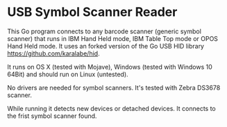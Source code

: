 # USB Symbol Scanner Reader 

This Go program connects to any barcode scanner (generic symbol scanner) that runs in
IBM Hand Held mode, IBM Table Top mode or OPOS Hand Held mode. It uses an forked version of the Go USB HID library https://github.com/karalabe/hid.

It runs on OS X (tested with Mojave), Windows (tested with Windows 10 64Bit) and should run on Linux (untested).

No drivers are needed for symbol scanners. It's tested with Zebra DS3678 scanner.

While running it detects new devices or detached devices. It connects to the frist symbol scanner found.
